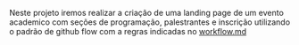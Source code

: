 Neste projeto iremos realizar a criação de uma landing page de um evento academico com seções de programação, palestrantes e inscrição utilizando o padrão de github flow com a regras indicadas no [workflow.md](https://github.com/Vinicius0004/landing-page/blob/master/workflow.md)
